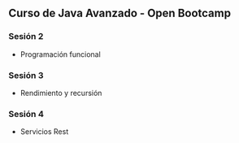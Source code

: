 ## Curso de Java Avanzado - Open Bootcamp

### Sesión 2
* Programación funcional

### Sesión 3
* Rendimiento y recursión

### Sesión 4
* Servicios Rest
